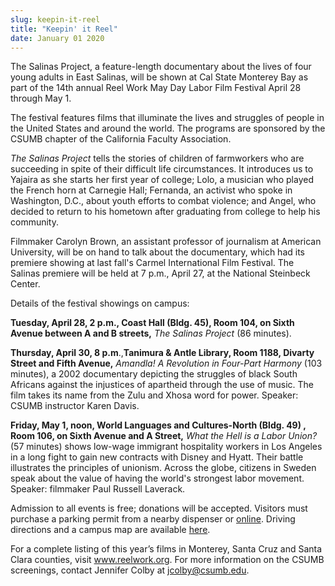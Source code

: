 ```yaml
---
slug: keepin-it-reel
title: "Keepin' it Reel"
date: January 01 2020
---
```


<p>The Salinas Project, a feature-length documentary about the lives of four young adults in East Salinas, will be shown at Cal State Monterey Bay as part of the 14th annual Reel Work May Day Labor Film Festival April 28 through May 1.</p><p>The festival features films that illuminate the lives and struggles of people in the United States and around the world. The programs are sponsored by the CSUMB chapter of the California Faculty Association.
</p><p><em>The Salinas Project</em> tells the stories of children of farmworkers who are succeeding in spite of their difficult life circumstances. It introduces us to Yajaira as she starts her first year of college; Lolo, a musician who played the French horn at Carnegie Hall; Fernanda, an activist who spoke in Washington, D.C., about youth efforts to combat violence; and Angel, who decided to return to his hometown after graduating from college to help his community.
</p><p>Filmmaker Carolyn Brown, an assistant professor of journalism at American University, will be on hand to talk about the documentary, which had its premiere showing at last fall's Carmel International Film Festival. The Salinas premiere will be held at 7 p.m., April 27, at the National Steinbeck Center.
</p><p>Details of the festival showings on campus:
</p><p><strong>Tuesday, April 28, 2 p.m., Coast Hall &#40;Bldg. 45&#41;, Room 104, on Sixth Avenue between A and B streets,</strong> <em>The Salinas Project</em> &#40;86 minutes&#41;.
</p><p><strong>Thursday, April 30, 8 p.m</strong>.,<strong>Tanimura &amp; Antle Library, Room 1188, Divarty Street and Fifth Avenue,</strong> <em>Amandla! A Revolution in Four&#45;Part Harmony</em>  &#40;103 minutes&#41;, a 2002 documentary depicting the struggles of black South Africans against the injustices of apartheid through the use of music. The film takes its name from the Zulu and Xhosa word for power. Speaker: CSUMB instructor Karen Davis.
</p><p><strong>Friday, May 1, noon, World Languages and Cultures&#45;North &#40;Bldg. 49&#41; , Room 106, on Sixth Avenue and A Street,</strong> <em>What the Hell is a Labor Union?</em> &#40;57 minutes&#41; shows low&#45;wage immigrant hospitality workers in Los Angeles in a long fight to gain new contracts with Disney and Hyatt. Their battle illustrates the principles of unionism. Across the globe, citizens in Sweden speak about the value of having the world's strongest labor movement. Speaker: filmmaker Paul Russell Laverack.
</p><p>Admission to all events is free; donations will be accepted. Visitors must purchase a parking permit from a nearby dispenser or <a href="https://csumb.edu/parking/buy&#45;permit">online</a>. Driving directions and a campus map are available <a href="https://csumb.edu/maps">here</a>.
</p><p>For a complete listing of this year’s films in Monterey, Santa Cruz and Santa Clara counties, visit <a href="http://www.reelwork.org">www.reelwork.org</a>. For more information on the CSUMB screenings, contact Jennifer Colby at <a href="&#109;&#x61;&#105;&#108;&#x74;&#111;&#x3a;&#x6a;&#99;&#x6f;l&#98;&#x79;&#64;&#99;&#x73;&#117;&#x6d;b&#46;&#x65;&#100;&#117;">jcolby@csumb.edu</a>.
</p>
